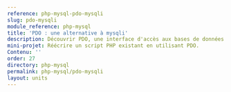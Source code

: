 ```yaml
---
reference: php-mysql-pdo-mysqli
slug: pdo-mysqli
module_reference: php-mysql
title: 'PDO : une alternative à mysqli'
description: Découvrir PDO, une interface d'accès aux bases de données orientée objet.
mini-projet: Réécrire un script PHP existant en utilisant PDO.
Contenu: ''
order: 27
directory: php-mysql
permalink: php-mysql/pdo-mysqli
layout: units
---
```

